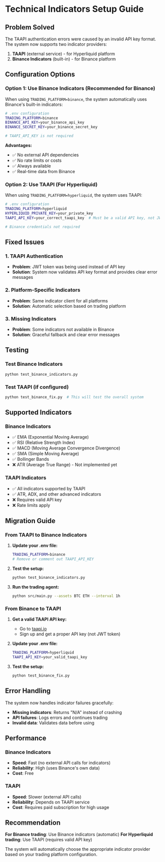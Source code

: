 # Technical Indicators Setup Guide

## Problem Solved

The TAAPI authentication errors were caused by an invalid API key format. The system now supports two indicator providers:

1. **TAAPI** (external service) - for Hyperliquid platform
2. **Binance Indicators** (built-in) - for Binance platform

## Configuration Options

### Option 1: Use Binance Indicators (Recommended for Binance)

When using `TRADING_PLATFORM=binance`, the system automatically uses Binance's built-in indicators:

```bash
# .env configuration
TRADING_PLATFORM=binance
BINANCE_API_KEY=your_binance_api_key
BINANCE_SECRET_KEY=your_binance_secret_key

# TAAPI_API_KEY is not required
```

**Advantages:**
- ✅ No external API dependencies
- ✅ No rate limits or costs
- ✅ Always available
- ✅ Real-time data from Binance

### Option 2: Use TAAPI (For Hyperliquid)

When using `TRADING_PLATFORM=hyperliquid`, the system uses TAAPI:

```bash
# .env configuration
TRADING_PLATFORM=hyperliquid
HYPERLIQUID_PRIVATE_KEY=your_private_key
TAAPI_API_KEY=your_correct_taapi_key  # Must be a valid API key, not JWT token

# Binance credentials not required
```

## Fixed Issues

### 1. TAAPI Authentication
- **Problem**: JWT token was being used instead of API key
- **Solution**: System now validates API key format and provides clear error messages

### 2. Platform-Specific Indicators
- **Problem**: Same indicator client for all platforms
- **Solution**: Automatic selection based on trading platform

### 3. Missing Indicators
- **Problem**: Some indicators not available in Binance
- **Solution**: Graceful fallback and clear error messages

## Testing

### Test Binance Indicators
```bash
python test_binance_indicators.py
```

### Test TAAPI (if configured)
```bash
python test_binance_fix.py  # This will test the overall system
```

## Supported Indicators

### Binance Indicators
- ✅ EMA (Exponential Moving Average)
- ✅ RSI (Relative Strength Index)
- ✅ MACD (Moving Average Convergence Divergence)
- ✅ SMA (Simple Moving Average)
- ✅ Bollinger Bands
- ❌ ATR (Average True Range) - Not implemented yet

### TAAPI Indicators
- ✅ All indicators supported by TAAPI
- ✅ ATR, ADX, and other advanced indicators
- ❌ Requires valid API key
- ❌ Rate limits apply

## Migration Guide

### From TAAPI to Binance Indicators

1. **Update your .env file:**
   ```bash
   TRADING_PLATFORM=binance
   # Remove or comment out TAAPI_API_KEY
   ```

2. **Test the setup:**
   ```bash
   python test_binance_indicators.py
   ```

3. **Run the trading agent:**
   ```bash
   python src/main.py --assets BTC ETH --interval 1h
   ```

### From Binance to TAAPI

1. **Get a valid TAAPI API key:**
   - Go to [taapi.io](https://taapi.io/)
   - Sign up and get a proper API key (not JWT token)

2. **Update your .env file:**
   ```bash
   TRADING_PLATFORM=hyperliquid
   TAAPI_API_KEY=your_valid_taapi_key
   ```

3. **Test the setup:**
   ```bash
   python test_binance_fix.py
   ```

## Error Handling

The system now handles indicator failures gracefully:

- **Missing indicators**: Returns "N/A" instead of crashing
- **API failures**: Logs errors and continues trading
- **Invalid data**: Validates data before using

## Performance

### Binance Indicators
- **Speed**: Fast (no external API calls for indicators)
- **Reliability**: High (uses Binance's own data)
- **Cost**: Free

### TAAPI
- **Speed**: Slower (external API calls)
- **Reliability**: Depends on TAAPI service
- **Cost**: Requires paid subscription for high usage

## Recommendation

**For Binance trading**: Use Binance indicators (automatic)
**For Hyperliquid trading**: Use TAAPI (requires valid API key)

The system will automatically choose the appropriate indicator provider based on your trading platform configuration.
